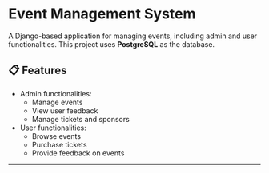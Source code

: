# Event Management System

A Django-based application for managing events, including admin and user functionalities. This project uses **PostgreSQL** as the database.

## 📋 Features

- Admin functionalities:
  - Manage events
  - View user feedback
  - Manage tickets and sponsors
- User functionalities:
  - Browse events
  - Purchase tickets
  - Provide feedback on events

---
